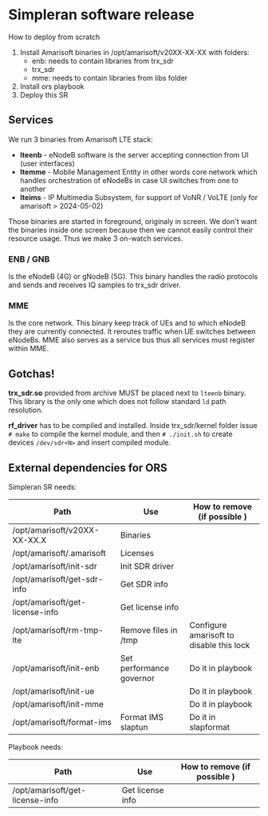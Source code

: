 # Simpleran software release

How to deploy from scratch

  1. Install Amarisoft binaries in /opt/amarisoft/v20XX-XX-XX with folders:
     * enb: needs to contain libraries from trx_sdr
     * trx_sdr
     * mme: needs to contain libraries from libs folder
  2. Install ors playbook
  3. Deploy this SR

## Services

We run 3 binaries from Amarisoft LTE stack:

 * **lteenb** - eNodeB software is the server accepting connection from UI (user interfaces)
 * **ltemme** - Mobile Management Entity in other words core network which handles orchestration of 
   eNodeBs in case UI switches from one to another
 * **lteims** - IP Multimedia Subsystem, for support of VoNR / VoLTE (only for amarisoft > 2024-05-02)
 
Those binaries are started in foreground, originaly in screen. We don't want the binaries inside one
screen because then we cannot easily control their resource usage. Thus we make 3 on-watch services.

### ENB / GNB

Is the eNodeB (4G) or gNodeB (5G). This binary handles the radio protocols and sends and receives
IQ samples to trx_sdr driver.

### MME

Is the core network.  This binary keep track of UEs and to which eNodeB they are currently connected.
It reroutes traffic when UE switches between eNodeBs.
MME also serves as a service bus thus all services must register within MME. 

## Gotchas!

**trx_sdr.so** provided from archive MUST be placed next to `lteenb` binary. This library is the
only one which does not follow standard `ld` path resolution.

**rf_driver** has to be compiled and installed. Inside trx_sdr/kernel folder issue `# make` to compile the
kernel module, and then `# ./init.sh` to create devices `/dev/sdr<N>` and insert compiled module.

## External dependencies for ORS

Simpleran SR needs:

| Path                               | Use                      | How to remove (if possible )             |
|------------------------------------|--------------------------|------------------------------------------|
| /opt/amarisoft/v20XX-XX-XX.X       | Binaries                 |                                          |
| /opt/amarisoft/.amarisoft          | Licenses                 |                                          |
| /opt/amarisoft/init-sdr            | Init SDR driver          |                                          |
| /opt/amarisoft/get-sdr-info        | Get SDR info             |                                          |
| /opt/amarisoft/get-license-info    | Get license info         |                                          |
| /opt/amarisoft/rm-tmp-lte          | Remove files in /tmp     | Configure amarisoft to disable this lock |
| /opt/amarisoft/init-enb            | Set performance governor | Do it in playbook                        |
| /opt/amarisoft/init-ue             |                          | Do it in playbook                        |
| /opt/amarisoft/init-mme            |                          | Do it in playbook                        |
| /opt/amarisoft/format-ims          | Format IMS slaptun       | Do it in slapformat                      |

Playbook needs:

| Path                               | Use                      | How to remove (if possible )             |
|------------------------------------|--------------------------|------------------------------------------|
| /opt/amarisoft/get-license-info    | Get license info         |                                          |
